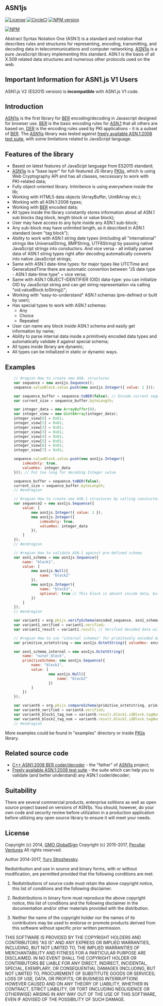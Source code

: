 ## ASN1js

[![License](https://img.shields.io/badge/license-MIT-green.svg?style=flat)](https://raw.githubusercontent.com/PeculiarVentures/ASN1.js/master/LICENSE)  [![CircleCI](https://circleci.com/gh/PeculiarVentures/ASN1.js.svg?style=svg)](https://circleci.com/gh/PeculiarVentures/ASN1.js)
[![NPM version](https://badge.fury.io/js/asn1js.png)](http://badge.fury.io/js/asn1js)

[![NPM](https://nodei.co/npm-dl/asn1js.png?months=3&height=2)](https://nodei.co/npm/asn1js/)

Abstract Syntax Notation One (ASN.1) is a standard and notation that describes rules and structures for representing, encoding, transmitting, and decoding data in telecommunications and computer networking. [ASN1js][] is a pure JavaScript library implementing this standard.  ASN.1 is the basis of all X.509 related data structures and numerous other protocols used on the web.

## Important Information for ASN1.js V1 Users
ASN1.js V2 (ES2015 version) is **incompatible** with ASN1.js V1 code.

## Introduction

[ASN1js][] is the first library for [BER][] encoding/decoding in Javascript designed for browser use. [BER][] is the basic encoding rules for [ASN.1][] that all others are based on, [DER][] is the encoding rules used by PKI applications - it is a subset of [BER][]. The [ASN1js][] library was tested against [freely available ASN.1:2008 test suite], with some limitations related to JavaScript language. 

## Features of the library

* Based on latest features of JavaScipt language from ES2015 standard;
* [ASN1js][] is a "base layer" for full-featured JS library [PKIjs][], which is using Web Cryptography API and has all classes, neccessary to work with PKI-related data;
* Fully object-oriented library. Inhiritence is using everywhere inside the lib;
* Working with HTML5 data objects (ArrayBuffer, Uint8Array etc.);
* Working with all ASN.1:2008 types;
* Working with [BER][] encoded data;
* All types inside the library constantly stores information about all ASN.1 sub blocks (tag block, length block or value block);
* User may have access to any byte inside any ASN.1 sub-block;
* Any sub-block may have unlimited length, as it described in ASN.1 standard (even "tag block");
* Ability to work with ASN.1 string date types (intcluding all "international" strings like UniversalString, BMPString, UTF8String) by passing native JavaScript strings into constuctors. And vice versa - all initially parsed data of ASN.1 string types right after decoding automatically converts into native JavaScript strings;
* Same with ASN.1 date-time types: for major types like UTCTime and GeneralizedTime there are automatic convertion between "JS date type - ASN.1 date-time type" + vice versa;
* Same with ASN.1 OBJECT-IDENTIFIER (OID) data-type: you can initialize OID by JavaScript string and can get string representation via calling "oid.valueBlock.toString()";
* Working with "easy-to-understand" ASN.1 schemas (pre-defined or built by user);
* Has special types to work with ASN.1 schemas:
  * Any
  * Choice
  * Repeated 
* User can name any block inside ASN.1 schema and easily get information by name;
* Ability to parse internal data inside a primitively encoded data types and automatically validate it against special schema;
* All types inside library are dynamic;
* All types can be initialized in static or dynamic ways.

## Examples

```javascript
    // #region How to create new ASN. structures 
    var sequence = new asn1js.Sequence();
    sequence.valueBlock.value.push(new asn1js.Integer({ value: 1 }));

    var sequence_buffer = sequence.toBER(false); // Encode current sequence to BER (in ArrayBuffer)
    var current_size = sequence_buffer.byteLength;

    var integer_data = new ArrayBuffer(8);
    var integer_view = new Uint8Array(integer_data);
    integer_view[0] = 0x01;
    integer_view[1] = 0x01;
    integer_view[2] = 0x01;
    integer_view[3] = 0x01;
    integer_view[4] = 0x01;
    integer_view[5] = 0x01;
    integer_view[6] = 0x01;
    integer_view[7] = 0x01;

    sequence.valueBlock.value.push(new asn1js.Integer({
        isHexOnly: true,
        valueHex: integer_data
    })); // Put too long for decoding Integer value

    sequence_buffer = sequence.toBER(false);
    current_size = sequence_buffer.byteLength;
    // #endregion 
```

```javascript
    // #region How to create new ASN.1 structures by calling constuctors with parameters 
    var sequence2 = new asn1js.Sequence({
        value: [
            new asn1js.Integer({ value: 1 }),
            new asn1js.Integer({
                isHexOnly: true,
                valueHex: integer_data
            }),
        ]
    });
    // #endregion 
```

```javascript
    // #region How to validate ASN.1 against pre-defined schema 
    var asn1_schema = new asn1js.Sequence({
        name: "block1",
        value: [
            new asn1js.Null({
                name: "block2"
            }),
            new asn1js.Integer({
                name: "block3",
                optional: true // This block is absent inside data, but it's "optional". Hence verification against the schema will be passed.
            })
        ]
    });
    // #endregion

    var variant1 = org.pkijs.verifySchema(encoded_sequence, asn1_schema); // Verify schema together with decoding of raw data
    var variant1_verified = variant1.verified;
    var variant1_result = variant1.result; // Verified decoded data with all block names inside
```

```javascript
    // #region How to use "internal schemas" for primitevely encoded data types 
    var primitive_octetstring = new asn1js.OctetString({ valueHex: encoded_sequence }); // Create a primitively encoded OctetString where internal data is an encoded Sequence

    var asn1_schema_internal = new asn1js.OctetString({
        name: "outer_block",
        primitiveSchema: new asn1js.Sequence({
            name: "block1",
            value: [
                    new asn1js.Null({
                        name: "block2"
                    })
            ]
        })
    });

    var variant6 = org.pkijs.compareSchema(primitive_octetstring, primitive_octetstring, asn1_schema_internal);
    var variant6_verified = variant4.verified;
    var variant6_block1_tag_num = variant6.result.block1.idBlock.tagNumber;
    var variant6_block2_tag_num = variant6.result.block2.idBlock.tagNumber;
    // #endregion 
```

More examples could be found in "examples" directory or inside [PKIjs][] library.

## Related source code

* [C++ ASN1:2008 BER coder/decoder](https://github.com/YuryStrozhevsky/C-plus-plus-ASN.1-2008-coder-decoder) - the "father" of [ASN1js][] project;
* [Freely available ASN.1:2008 test suite](https://github.com/YuryStrozhevsky/ASN1-2008-free-test-suite) - the suite which can help you to validate (and better understand) any ASN.1 coder/decoder;

## Suitability
There are several commercial products, enterprise solitions as well as open source project based on versions of ASN1js. You should, however, do your own code and security review before utilization in a production application before utilizing any open source library to ensure it will meet your needs.

## License

Copyright (c) 2014, [GMO GlobalSign](http://www.globalsign.com/)
Copyright (c) 2015-2017, [Peculiar Ventures](http://peculiarventures.com/)
All rights reserved.

Author 2014-2017, [Yury Strozhevsky](http://www.strozhevsky.com/).

Redistribution and use in source and binary forms, with or without modification, 
are permitted provided that the following conditions are met:

1. Redistributions of source code must retain the above copyright notice, 
   this list of conditions and the following disclaimer.

2. Redistributions in binary form must reproduce the above copyright notice, 
   this list of conditions and the following disclaimer in the documentation 
   and/or other materials provided with the distribution.

3. Neither the name of the copyright holder nor the names of its contributors 
   may be used to endorse or promote products derived from this software without 
   specific prior written permission.

THIS SOFTWARE IS PROVIDED BY THE COPYRIGHT HOLDERS AND CONTRIBUTORS "AS IS" AND 
ANY EXPRESS OR IMPLIED WARRANTIES, INCLUDING, BUT NOT LIMITED TO, THE IMPLIED 
WARRANTIES OF MERCHANTABILITY AND FITNESS FOR A PARTICULAR PURPOSE ARE DISCLAIMED. 
IN NO EVENT SHALL THE COPYRIGHT HOLDER OR CONTRIBUTORS BE LIABLE FOR ANY DIRECT, 
INDIRECT, INCIDENTAL, SPECIAL, EXEMPLARY, OR CONSEQUENTIAL DAMAGES (INCLUDING, BUT 
NOT LIMITED TO, PROCUREMENT OF SUBSTITUTE GOODS OR SERVICES; LOSS OF USE, DATA, OR 
PROFITS; OR BUSINESS INTERRUPTION) HOWEVER CAUSED AND ON ANY THEORY OF LIABILITY, 
WHETHER IN CONTRACT, STRICT LIABILITY, OR TORT (INCLUDING NEGLIGENCE OR OTHERWISE) 
ARISING IN ANY WAY OUT OF THE USE OF THIS SOFTWARE, EVEN IF ADVISED OF THE POSSIBILITY 
OF SUCH DAMAGE. 


[ASN.1]: http://en.wikipedia.org/wiki/Abstract_Syntax_Notation_One
[ASN1js]: http://asn1js.org/
[PKIjs]: http://pkijs.org/
[BER]: http://en.wikipedia.org/wiki/X.690#BER_encoding
[DER]: http://en.wikipedia.org/wiki/X.690#DER_encoding
[freely available ASN.1:2008 test suite]: http://www.strozhevsky.com/free_docs/free_asn1_testsuite_descr.pdf
